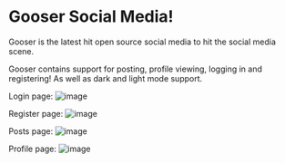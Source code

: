 # Gooser Social Media!

Gooser is the latest hit open source social media to hit the social media scene. 

Gooser contains support for posting, profile viewing, logging in and registering! As well as dark and light mode support.

Login page:
![image](https://github.com/Joheinous/Capstone-3/assets/130480122/fd4b4f19-1415-44e5-a8c1-21c23deae946)

Register page: 
![image](https://github.com/Joheinous/Capstone-3/assets/130480122/19c4f2eb-87b0-40d1-9137-e5f6d8dec9e5)

Posts page:
![image](https://github.com/Joheinous/Capstone-3/assets/130480122/303df826-1aaa-4d8f-a8eb-cf054f09e977)

Profile page:
![image](https://github.com/Joheinous/Capstone-3/assets/130480122/a7b791e4-e2d7-4ef6-906f-796afeb9ba88)
